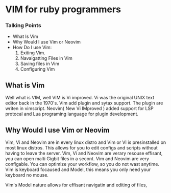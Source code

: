 # VIM for ruby programmers

### Talking Points
  - What Is Vim
  - Why Would I use Vim or Neovim
  - How Do I use Vim:
    1. Exiting Vim.
    2. Navaigatting Files in Vim
    3. Saving files in Vim
    4. Configuring Vim

## What is Vim

Well what is VIM, well VIM is Vi improved. 
Vi was the original UNIX text editor back in the 1970's.
Vim add plugin and sytax support. The plugin are writen in 
vimscript. Neovim( New Vi IMproved ) added support for LSP protocal and Lua programing language for 
plugin development. 



## Why Would I use Vim or Neovim

Vim, Vi and Neovim are in every linux distro and Vim or VI is presinstalled on most linux distros.
This allows for you to edit configs and scripts without having to leave the server. Vim, Vi and Neovim are verary 
resouse effisant, you can open malti Gigbit files in a secont. Vim and Neovim are very configable. You can optimize your workflow, 
so you do not wast anytime. Vim is keyboard focaused and Model, this means you only need your keyboard no mouse. 

Vim's Model nature allows for effisant navigatin and editing of files, 


